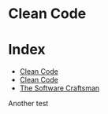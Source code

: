 # Clean Code

# Index 

* [Clean Code](https://github.com/andresmontoyab/Clean-Code/blob/master/clean-code)	
* [Clean Code](https://github.com/andresmontoyab/Clean-Code/blob/master/clean-architecture)	
* [The Software Craftsman](https://github.com/andresmontoyab/Clean-Code/blob/master/software-craftsman)	

Another test